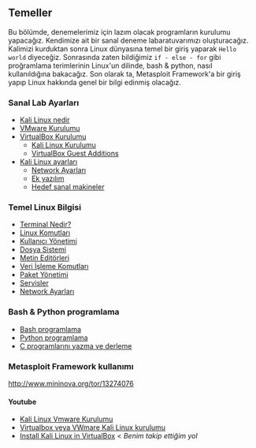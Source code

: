 ## Temeller

Bu bölümde, denemelerimiz için lazım olacak programların kurulumu yapacağız. Kendimize ait bir sanal deneme labaratuvarımızı oluşturacağız. Kalimizi kurduktan sonra Linux dünyasına temel bir giriş yaparak `Hello world` diyeceğiz. Sonrasında zaten bildiğimiz `if - else - for` gibi proğramlama terimlerinin Linux'un dilinde, bash & python, nasıl kullanıldığına bakacağız. Son olarak ta, Metasploit Framework'a bir giriş yapıp Linux hakkında genel bir bilgi edinmiş olacağız.

### Sanal Lab Ayarları

* [Kali Linux nedir](kali_linux_nedir.md)
* [VMware Kurulumu](vmware_kurulumu.md)
* [VirtualBox Kurulumu](virtualbox_kurulumu.md)
    * [Kali Linux Kurulumu](kali_linux_kurulumu.md)
    * [VirtualBox Guest Additions](virtualbox_guest_additions.md)
* [Kali Linux ayarları]()
    * [Network Ayarları](network_ayarlari.md)
    * [Ek yazılım](ek_yazilim.md)
    * [Hedef sanal makineler](hedef_sanal_makineler.md)

### Temel Linux Bilgisi

* [Terminal Nedir?](temel_linux_bilgisi.md#terminal)
* [Linux Komutları](temel_linux_bilgisi.md#linux-komutları)
* [Kullanıcı Yönetimi](temel_linux_bilgisi.md#kullanıcı-yönetimi)
* [Dosya Sistemi](temel_linux_bilgisi.md#dosya-sistemi)
* [Metin Editörleri](temel_linux_bilgisi.md#metin-editörleri)
* [Veri İşleme Komutları](temel_linux_bilgisi.md#veri-İşleme-komutları)
* [Paket Yönetimi](temel_linux_bilgisi.md#paket-yönetimi)
* [Servisler](temel_linux_bilgisi.md#servisler)
* [Network Ayarları](temel_linux_bilgisi.md#network-ayarları)

### Bash & Python programlama

* [Bash programlama](bash_programlama.md)
* [Python programlama](python_programlama.md)
* [C programlarını yazma ve derleme](c_programlarini_yazma_ve_derleme.md)

### Metasploit Framework kullanımı

http://www.mininova.org/tor/13274076

#### Youtube
* [Kali Linux Vmware Kurulumu](https://www.youtube.com/watch?v=wtRIMvOy8Pk)
* [Virtualbox veya VWmare Kali Linux kurulumu](https://www.youtube.com/watch?v=lwkzurg5_lY)
* [Install Kali Linux in VirtualBox](https://www.youtube.com/watch?v=Rka5MqnCn1E) < _Benim takip ettiğim yol_